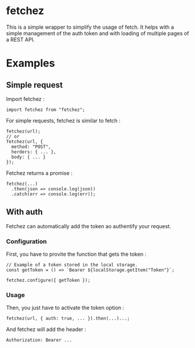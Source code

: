 # fetchez
This is a simple wrapper to simplify the usage of fetch.
It helps with a simple management of the auth token and with loading of multiple pages of a REST API.

# Examples
## Simple request
Import fetchez :
```
import fetchez from "fetchez";
```
For simple requests, fetchez is similar to fetch :
```
fetchez(url);
// or
fetchez(url, {
  method: "POST",
  herders: { ... },
  body: { ... }
});
```
Fetchez returns a promise :
```
fetchez(...)
  .then(json => console.log(json))
  .catch(err => console.log(err));
```

## With auth
Fetchez can automatically add the token ao authentify your request.
### Configuration
First, you have to provite the function that gets the token :
```
// Example of a token stored in the local storage.
const getToken = () => `Bearer ${localStorage.getItem("Token"}`;

fetchez.configure({ getToken });
```
### Usage
Then, you just have to activate the token option :
```
fetchez(url, { auth: true, ... }).then(...)...;
```
And fetchez will add the header :
```
Authorization: Bearer ...
```
